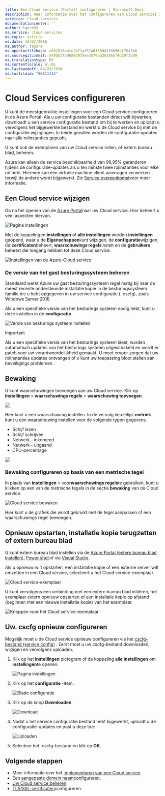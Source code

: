 ```yaml
---
title: Een Cloud service (Portal) configureren | Microsoft Docs
description: Meer informatie over het configureren van Cloud Services in Azure. Meer informatie over het bijwerken van de configuratie van de Cloud service en het configureren van externe toegang tot rolinstanties. In deze voor beelden wordt gebruikgemaakt van de Azure Portal.
services: cloud-services
documentationcenter: ''
author: tgore03
ms.service: cloud-services
ms.topic: article
ms.date: 12/07/2016
ms.author: tagore
ms.openlocfilehash: e862818a4fe2471af574d153d43f0096af7847b8
ms.sourcegitcommit: 849bb1729b89d075eed579aa36395bf4d29f3bd9
ms.translationtype: MT
ms.contentlocale: nl-NL
ms.lasthandoff: 04/28/2020
ms.locfileid: "80811412"
---
```

# <a name="how-to-configure-cloud-services"></a>Cloud Services configureren

U kunt de meestgebruikte instellingen voor een Cloud service configureren in de Azure Portal. Als u uw configuratie bestanden direct wilt bijwerken, downloadt u een service configuratie bestand om bij te werken en uploadt u vervolgens het bijgewerkte bestand en werkt u de Cloud service bij met de configuratie wijzigingen. In beide gevallen worden de configuratie-updates naar alle rolinstanties gepusht.

U kunt ook de exemplaren van uw Cloud service rollen, of extern bureau blad, beheren.

Azure kan alleen de service beschikbaarheid van 99,95% garanderen tijdens de configuratie-updates als u ten minste twee rolinstanties voor elke rol hebt. Hiermee kan één virtuele machine client aanvragen verwerken terwijl de andere wordt bijgewerkt. Zie [Service overeenkomst](https://azure.microsoft.com/support/legal/sla/)voor meer informatie.

## <a name="change-a-cloud-service"></a>Een Cloud service wijzigen

Ga na het openen van de [Azure Portal](https://portal.azure.com/)naar uw Cloud service. Hier beheert u veel aspecten hiervan.

![Pagina instellingen](./media/cloud-services-how-to-configure-portal/cloud-service.png)

Met de koppelingen **instellingen** of **alle instellingen** worden **instellingen** geopend, waar u de **Eigenschappen**kunt wijzigen, de **configuratie**wijzigen, de **certificaten**beheert, **waarschuwings regels**instelt en de **gebruikers** beheert die toegang hebben tot deze Cloud service.

![Instellingen van de Azure-Cloud service](./media/cloud-services-how-to-configure-portal/cs-settings-blade.png)

### <a name="manage-guest-os-version"></a>De versie van het gast besturingssysteem beheren

Standaard werkt Azure uw gast besturingssysteem regel matig bij naar de meest recente ondersteunde installatie kopie in de besturingssysteem familie die u hebt opgegeven in uw service configuratie (. cscfg), zoals Windows Server 2016.

Als u een specifieke versie van het besturings systeem nodig hebt, kunt u deze instellen in de **configuratie**.

![Versie van besturings systeem instellen](./media/cloud-services-how-to-configure-portal/cs-settings-config-guestosversion.png)

>[!IMPORTANT]
> Als u een specifieke versie van het besturings systeem kiest, worden automatisch updates van het besturings systeem uitgeschakeld en wordt er patch voor uw verantwoordelijkheid gemaakt. U moet ervoor zorgen dat uw rolinstanties updates ontvangen of u kunt uw toepassing bloot stellen aan beveiligings problemen.

## <a name="monitoring"></a>Bewaking

U kunt waarschuwingen toevoegen aan uw Cloud service. Klik op **instellingen** > **waarschuwings regels** > **waarschuwing toevoegen**.

![](./media/cloud-services-how-to-configure-portal/cs-alerts.png)

Hier kunt u een waarschuwing instellen. In de vervolg keuzelijst **metriek** kunt u een waarschuwing instellen voor de volgende typen gegevens.

* Schijf lezen
* Schijf schrijven
* Netwerk - inkomend
* Netwerk - uitgaand
* CPU-percentage

![](./media/cloud-services-how-to-configure-portal/cs-alert-item.png)

### <a name="configure-monitoring-from-a-metric-tile"></a>Bewaking configureren op basis van een metrische tegel

In plaats van **instellingen** > voor**waarschuwings regels**te gebruiken, kunt u klikken op een van de metrische tegels in de sectie **bewaking** van de Cloud service.

![Cloud service bewaken](./media/cloud-services-how-to-configure-portal/cs-monitoring.png)

Hier kunt u de grafiek die wordt gebruikt met de tegel aanpassen of een waarschuwings regel toevoegen.

## <a name="reboot-reimage-or-remote-desktop"></a>Opnieuw opstarten, installatie kopie terugzetten of extern bureau blad

U kunt extern bureau blad instellen via de [Azure Portal (extern bureau blad instellen)](cloud-services-role-enable-remote-desktop-new-portal.md), [Power shell](cloud-services-role-enable-remote-desktop-powershell.md)of via [Visual Studio](cloud-services-role-enable-remote-desktop-visual-studio.md).

Als u opnieuw wilt opstarten, een installatie kopie of een externe server wilt omzetten in een Cloud service, selecteert u het Cloud service-exemplaar.

![Cloud service-exemplaar](./media/cloud-services-how-to-configure-portal/cs-instance.png)

U kunt vervolgens een verbinding met een extern bureau blad initiëren, het exemplaar extern opnieuw opstarten of een installatie kopie op afstand (beginnen met een nieuwe installatie kopie) van het exemplaar.

![Knoppen voor het Cloud service-exemplaar](./media/cloud-services-how-to-configure-portal/cs-instance-buttons.png)

## <a name="reconfigure-your-cscfg"></a>Uw. cscfg opnieuw configureren

Mogelijk moet u de Cloud service opnieuw configureren via het [cscfg-bestand (service config)](cloud-services-model-and-package.md#cscfg) . Eerst moet u uw cscfg-bestand downloaden, wijzigen en vervolgens uploaden.

1. Klik op het **instellingen** pictogram of de koppeling **alle instellingen** om **instellingen**te openen.

    ![Pagina instellingen](./media/cloud-services-how-to-configure-portal/cloud-service.png)
2. Klik op het **configuratie** -item.

    ![Blade configuratie](./media/cloud-services-how-to-configure-portal/cs-settings-config.png)
3. Klik op de knop **Downloaden**.

    ![Download](./media/cloud-services-how-to-configure-portal/cs-settings-config-panel-download.png)
4. Nadat u het service configuratie bestand hebt bijgewerkt, uploadt u de configuratie-updates en past u deze toe:

    ![Uploaden](./media/cloud-services-how-to-configure-portal/cs-settings-config-panel-upload.png)
5. Selecteer het. cscfg-bestand en klik op **OK**.

## <a name="next-steps"></a>Volgende stappen

* Meer informatie over het [implementeren van een Cloud service](cloud-services-how-to-create-deploy-portal.md).
* Een [aangepaste domein naam](cloud-services-custom-domain-name-portal.md)configureren.
* [Uw Cloud service beheren](cloud-services-how-to-manage-portal.md).
* [TLS/SSL-certificaten](cloud-services-configure-ssl-certificate-portal.md)configureren.




